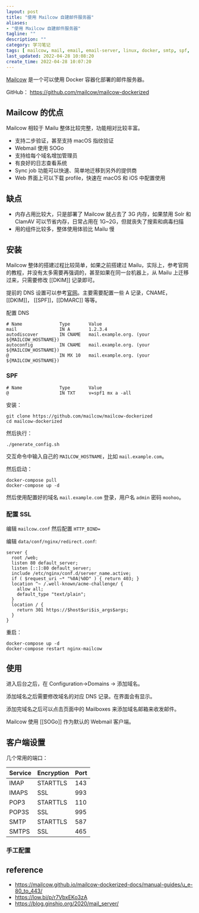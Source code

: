 ```yaml
---
layout: post
title: "使用 Mailcow 自建邮件服务器"
aliases:
- "使用 Mailcow 自建邮件服务器"
tagline: ""
description: ""
category: 学习笔记
tags: [ mailcow, mail, email, email-server, linux, docker, smtp, spf,  ]
last_updated: 2022-04-28 10:08:20
create_time: 2022-04-28 10:07:20
---
```


[Mailcow](https://mailcow.email/) 是一个可以使用 Docker 容器化部署的邮件服务器。

GitHub： <https://github.com/mailcow/mailcow-dockerized>

## Mailcow 的优点
Mailcow 相较于 Mailu 整体比较完整，功能相对比较丰富。

- 支持二步验证，甚至支持 macOS 指纹验证
- Webmail 使用 SOGo
- 支持给每个域名增加管理员
- 有良好的日志查看系统
- Sync job 功能可以快速、简单地迁移到另外的提供商
- Web 界面上可以下载 profile，快速在 macOS 和 iOS 中配置使用

## 缺点

- 内存占用比较大，只是部署了 Mailcow 就占去了 3G 内存，如果禁用 Solr 和 ClamAV 可以节省内存，日常占用在 1G~2G，但就丧失了搜索和病毒扫描
- 用的组件比较多，整体使用体验比 Mailu 慢

## 安装
Mailcow 整体的搭建过程比较简单，如果之前搭建过 Mailu，实际上，参考官网的教程，并没有太多需要再强调的，甚至如果在同一台机器上，从 Mailu 上迁移过来，只需要修改 [[DKIM]] 记录即可。

提前的 DNS 设置可以参考[官网](https://mailcow.github.io/mailcow-dockerized-docs/prerequisite/prerequisite-dns/)。主要需要配置一些 A 记录，CNAME，[[DKIM]]， [[SPF]]，[[DMARC]] 等等。

配置 DNS

```
# Name              Type       Value
mail                IN A       1.2.3.4
autodiscover        IN CNAME   mail.example.org. (your ${MAILCOW_HOSTNAME})
autoconfig          IN CNAME   mail.example.org. (your ${MAILCOW_HOSTNAME})
@                   IN MX 10   mail.example.org. (your ${MAILCOW_HOSTNAME})
```

### SPF

```
# Name              Type       Value
@                   IN TXT     v=spf1 mx a -all
```

安装：

    git clone https://github.com/mailcow/mailcow-dockerized
    cd mailcow-dockerized

然后执行：

    ./generate_config.sh

交互命令中输入自己的 `MAILCOW_HOSTNAME`，比如 `mail.example.com`。

然后启动：

    docker-compose pull
    docker-compose up -d

然后使用配置好的域名 `mail.example.com` 登录，用户名 `admin` 密码 `moohoo`。

### 配置 SSL
编辑 `mailcow.conf` 然后配置 `HTTP_BIND=`

编辑 `data/conf/nginx/redirect.conf`:

```
server {
  root /web;
  listen 80 default_server;
  listen [::]:80 default_server;
  include /etc/nginx/conf.d/server_name.active;
  if ( $request_uri ~* "%0A|%0D" ) { return 403; }
  location ^~ /.well-known/acme-challenge/ {
    allow all;
    default_type "text/plain";
  }
  location / {
    return 301 https://$host$uri$is_args$args;
  }
}
```

重启：

    docker-compose up -d
    docker-compose restart nginx-mailcow

## 使用

进入后台之后，在 Configuration->Domains -> 添加域名。

添加域名之后需要修改域名的对应 DNS 记录。在界面会有显示。

添加完域名之后可以点击页面中的 Mailboxes 来添加域名邮箱来收发邮件。

Mailcow 使用 [[SOGo]] 作为默认的 Webmail 客户端。

## 客户端设置

几个常用的端口：

| Service | Encryption | Port |
| ------- | ---------- | ---- |
| IMAP    | STARTTLS   | 143  |
| IMAPS   | SSL        | 993  |
| POP3    | STARTTLS   | 110  |
| POP3S   | SSL        | 995  |
| SMTP    | STARTTLS   | 587  |
| SMTPS   | SSL        | 465  |



### 手工配置



## reference

- <https://mailcow.github.io/mailcow-dockerized-docs/manual-guides/u_e-80_to_443/>
- <https://low.bi/p/r7VbxEKo3zA>
- <https://blog.ginshio.org/2020/mail_server/>
